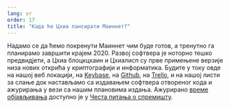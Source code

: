 ```yaml
---
lang: sr
order: 17
title: "Када ће Цхиа лансирати Маиннет?"
---
```


Надамо се да ћемо покренути Маиннет чим буде готов, а тренутно га планирамо завршити крајем 2020. Развој софтвера је ноторно тешко предвидјети, а Цхиа блоцкцхаин и Цхиалисп су прве примењене верзије низа нових открића у криптографији и информатика. Будите у току овде на нашој веб локацији, на [Keybase](https://keybase.io/team/olive_network.public), на [Github](https://github.com/olive-Network/), на [Trello](https://trello.com/b/ZuNx7sET/engineering-core), и на нашој листи за слање док настављамо са издавањем софтвера отвореног кода и ажурирања у вези са нашим плановима издања. Ажурирано [време објављивања](https://github.com/olive-Network/olive-blockchain/wiki/FAQ#when-mainnet) доступно је у [Честа питања о спремишту](https://github.com/olive-Network/olive-blockchain/wiki/FAQ).

